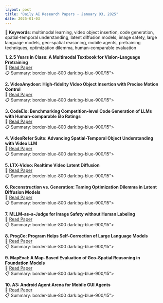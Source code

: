 ```yaml
---
layout: post
title: "Daily AI Research Papers - January 03, 2025"
date: 2025-01-03
---
```


**🔑 Keywords**: multimodal learning, video object insertion, code generation, spatial-temporal understanding, latent diffusion models, image safety, large language models, geo-spatial reasoning, mobile agents, pretraining techniques, optimization dilemma, human-comparable evaluation

**1. 2.5 Years in Class: A Multimodal Textbook for Vision-Language
  Pretraining**  
🔗 [Read Paper](https://huggingface.co/papers/2501.00958)  
📋 Summary: border-blue-800 dark:bg-blue-900/15">

**2. VideoAnydoor: High-fidelity Video Object Insertion with Precise Motion
  Control**  
🔗 [Read Paper](https://huggingface.co/papers/2501.01427)  
📋 Summary: border-blue-800 dark:bg-blue-900/15">

**3. CodeElo: Benchmarking Competition-level Code Generation of LLMs with
  Human-comparable Elo Ratings**  
🔗 [Read Paper](https://huggingface.co/papers/2501.01257)  
📋 Summary: border-blue-800 dark:bg-blue-900/15">

**4. VideoRefer Suite: Advancing Spatial-Temporal Object Understanding with
  Video LLM**  
🔗 [Read Paper](https://huggingface.co/papers/2501.00599)  
📋 Summary: border-blue-800 dark:bg-blue-900/15">

**5. LTX-Video: Realtime Video Latent Diffusion**  
🔗 [Read Paper](https://huggingface.co/papers/2501.00103)  
📋 Summary: border-blue-800 dark:bg-blue-900/15">

**6. Reconstruction vs. Generation: Taming Optimization Dilemma in Latent
  Diffusion Models**  
🔗 [Read Paper](https://huggingface.co/papers/2501.01423)  
📋 Summary: border-blue-800 dark:bg-blue-900/15">

**7. MLLM-as-a-Judge for Image Safety without Human Labeling**  
🔗 [Read Paper](https://huggingface.co/papers/2501.00192)  
📋 Summary: border-blue-800 dark:bg-blue-900/15">

**8. ProgCo: Program Helps Self-Correction of Large Language Models**  
🔗 [Read Paper](https://huggingface.co/papers/2501.01264)  
📋 Summary: border-blue-800 dark:bg-blue-900/15">

**9. MapEval: A Map-Based Evaluation of Geo-Spatial Reasoning in Foundation
  Models**  
🔗 [Read Paper](https://huggingface.co/papers/2501.00316)  
📋 Summary: border-blue-800 dark:bg-blue-900/15">

**10. A3: Android Agent Arena for Mobile GUI Agents**  
🔗 [Read Paper](https://huggingface.co/papers/2501.01149)  
📋 Summary: border-blue-800 dark:bg-blue-900/15">
